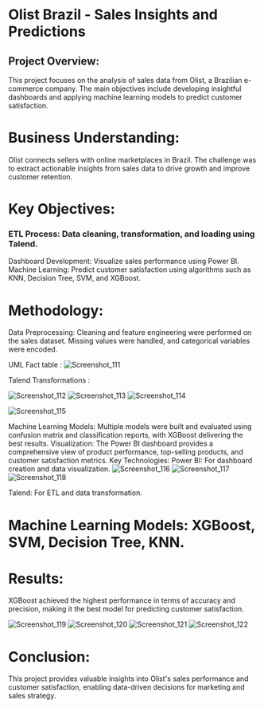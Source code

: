 # Olist Brazil - Sales Insights and Predictions
## Project Overview:
This project focuses on the analysis of sales data from Olist, a Brazilian e-commerce company. The main objectives include developing insightful dashboards and applying machine learning models to predict customer satisfaction.

# Business Understanding:
Olist connects sellers with online marketplaces in Brazil. The challenge was to extract actionable insights from sales data to drive growth and improve customer retention.

# Key Objectives:
### ETL Process: Data cleaning, transformation, and loading using Talend.
Dashboard Development: Visualize sales performance using Power BI.
Machine Learning: Predict customer satisfaction using algorithms such as KNN, Decision Tree, SVM, and XGBoost.
# Methodology:
Data Preprocessing: Cleaning and feature engineering were performed on the sales dataset. Missing values were handled, and categorical variables were encoded.

UML Fact table :
![Screenshot_111](https://github.com/user-attachments/assets/9e137a25-9f88-42c2-ba6b-831c7fc1807d)


Talend Transformations :

![Screenshot_112](https://github.com/user-attachments/assets/b9e32403-87d3-4658-ba53-5f3051ea20df)
![Screenshot_113](https://github.com/user-attachments/assets/22919bb9-82a8-4824-bad7-a9e58f6d63e0)
![Screenshot_114](https://github.com/user-attachments/assets/5a7972f8-7f4f-4eaa-8290-74dfbb9bdd79)

![Screenshot_115](https://github.com/user-attachments/assets/b3ee71a0-fe54-494b-b252-89927def58c8)

Machine Learning Models: Multiple models were built and evaluated using confusion matrix and classification reports, with XGBoost delivering the best results.
Visualization: The Power BI dashboard provides a comprehensive view of product performance, top-selling products, and customer satisfaction metrics.
Key Technologies:
Power BI: For dashboard creation and data visualization.
![Screenshot_116](https://github.com/user-attachments/assets/4d6f5c3e-a300-4548-b66a-60793dc0c0ab)
![Screenshot_117](https://github.com/user-attachments/assets/b889673c-d022-4783-9406-4a5b2221e38b)
![Screenshot_118](https://github.com/user-attachments/assets/57394840-61fe-4522-a8c2-556f425c6f4c)

Talend: For ETL and data transformation.
# Machine Learning Models: XGBoost, SVM, Decision Tree, KNN.
# Results:
XGBoost achieved the highest performance in terms of accuracy and precision, making it the best model for predicting customer satisfaction.

![Screenshot_119](https://github.com/user-attachments/assets/9125d619-cb27-4b81-a593-b649139f5720)
![Screenshot_120](https://github.com/user-attachments/assets/6403ff90-d432-4432-a3cb-4e4659494479)
![Screenshot_121](https://github.com/user-attachments/assets/f2202ff9-8746-4272-b16e-536c0241079b)
![Screenshot_122](https://github.com/user-attachments/assets/b8c5769f-e2f8-4228-8479-dce9f280d181)

# Conclusion:

This project provides valuable insights into Olist's sales performance and customer satisfaction, enabling data-driven decisions for marketing and sales strategy.

